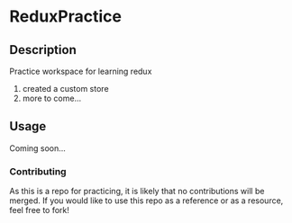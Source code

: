 # ReduxPractice

## Description
Practice workspace for learning redux
1. created a custom store
2. more to come...

## Usage
Coming soon...

### Contributing
As this is a repo for practicing, it is likely that no contributions will be merged.  If you would like to use this repo as a reference or as a resource, feel free to fork!
